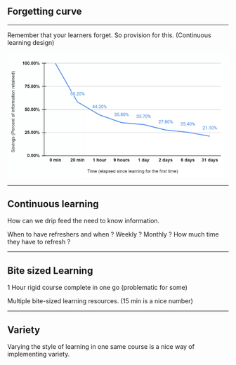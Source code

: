## Forgetting curve

---

Remember that your learners forget. So provision for this. (Continuous learning design)

![alt text](image.png)

---

## Continuous learning

How can we drip feed the need to know information.

When to have refreshers and when ? Weekly ? Monthly ? How much time they have to refresh ?

---

## Bite sized Learning

1 Hour rigid course complete in one go (problematic for some)

Multiple bite-sized learning resources. (15 min is a nice number)

---

## Variety

Varying the style of learning in one same course is a nice way of implementing variety.
